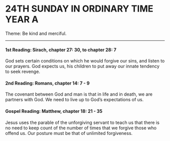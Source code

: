 # 24TH SUNDAY IN ORDINARY TIME YEAR A
Theme: Be kind and merciful.

---

#### 1st Reading: Sirach, chapter 27: 30, to chapter 28: 7

God sets certain conditions on which he would forgive our sins, and listen to our prayers. God expects us, his children to put away our innate tendency to seek revenge.

#### 2nd Reading: Romans, chapter 14: 7 - 9

The covenant between God and man is that in life and in death, we are partners with God. We need to live up to God’s expectations of us.

#### Gospel Reading: Matthew, chapter 18: 21 - 35

Jesus uses the parable of the unforgiving servant to teach us that there is no need to keep count of the number of times that we forgive those who offend us. Our posture must be that of unlimited forgiveness.